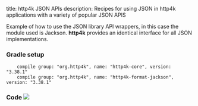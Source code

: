 title: http4k JSON APIs
description: Recipes for using JSON in http4k applications with a variety of popular JSON APIS

Example of how to use the JSON library API wrappers, in this case the module used is Jackson. **http4k** provides an identical interface for all JSON implementations.

### Gradle setup
```
    compile group: "org.http4k", name: "http4k-core", version: "3.38.1"
    compile group: "org.http4k", name: "http4k-format-jackson", version: "3.38.1"
```

### Code [<img class="octocat" src="/img/octocat-32.png"/>](https://github.com/http4k/http4k/blob/master/src/docs/cookbook/using_json/example.kt)
<script src="https://gist-it.appspot.com/https://github.com/http4k/http4k/blob/master/src/docs/cookbook/using_json/example.kt"></script>
